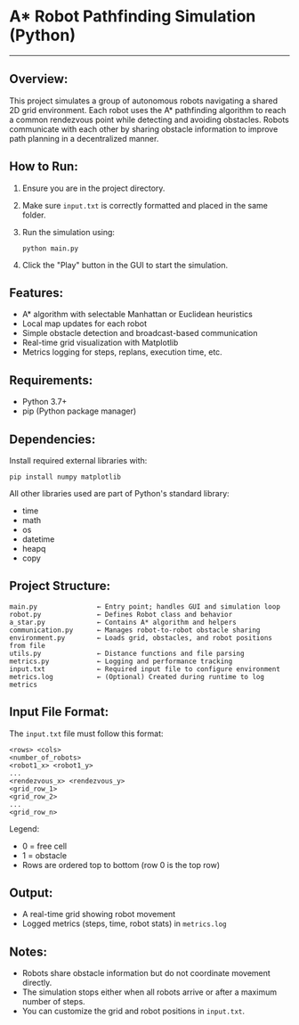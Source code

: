 # A* Robot Pathfinding Simulation (Python)

---

Overview:
---------
This project simulates a group of autonomous robots navigating a shared 2D grid environment. 
Each robot uses the A* pathfinding algorithm to reach a common rendezvous point while detecting 
and avoiding obstacles. Robots communicate with each other by sharing obstacle information 
to improve path planning in a decentralized manner.

How to Run:
-----------
1. Ensure you are in the project directory.
2. Make sure `input.txt` is correctly formatted and placed in the same folder.
3. Run the simulation using:

       python main.py

4. Click the "Play" button in the GUI to start the simulation.

Features:
---------
- A* algorithm with selectable Manhattan or Euclidean heuristics
- Local map updates for each robot
- Simple obstacle detection and broadcast-based communication
- Real-time grid visualization with Matplotlib
- Metrics logging for steps, replans, execution time, etc.

Requirements:
-------------
- Python 3.7+
- pip (Python package manager)

Dependencies:
-------------
Install required external libraries with:

    pip install numpy matplotlib

All other libraries used are part of Python's standard library:
- time
- math
- os
- datetime
- heapq
- copy

Project Structure:
------------------
    main.py               ← Entry point; handles GUI and simulation loop
    robot.py              ← Defines Robot class and behavior
    a_star.py             ← Contains A* algorithm and helpers
    communication.py      ← Manages robot-to-robot obstacle sharing
    environment.py        ← Loads grid, obstacles, and robot positions from file
    utils.py              ← Distance functions and file parsing
    metrics.py            ← Logging and performance tracking
    input.txt             ← Required input file to configure environment
    metrics.log           ← (Optional) Created during runtime to log metrics

Input File Format:
------------------
The `input.txt` file must follow this format:

    <rows> <cols>
    <number_of_robots>
    <robot1_x> <robot1_y>
    ...
    <rendezvous_x> <rendezvous_y>
    <grid_row_1>
    <grid_row_2>
    ...
    <grid_row_n>

Legend:
- 0 = free cell
- 1 = obstacle
- Rows are ordered top to bottom (row 0 is the top row)

Output:
-------
- A real-time grid showing robot movement
- Logged metrics (steps, time, robot stats) in `metrics.log`

Notes:
------
- Robots share obstacle information but do not coordinate movement directly.
- The simulation stops either when all robots arrive or after a maximum number of steps.
- You can customize the grid and robot positions in `input.txt`.